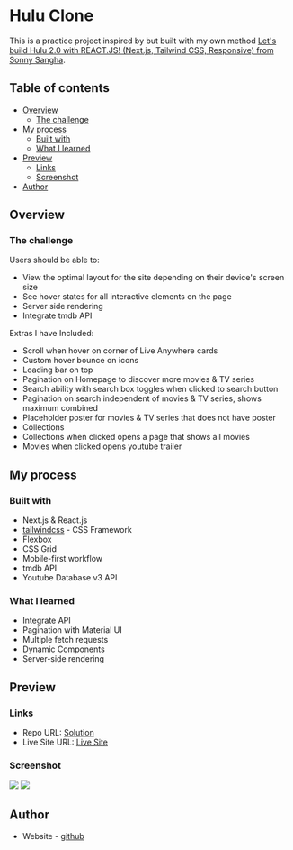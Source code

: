 # Hulu Clone

This is a practice project inspired by but built with my own method [Let's build Hulu 2.0 with REACT.JS! (Next.js, Tailwind CSS, Responsive) from Sonny Sangha](https://www.youtube.com/watch?v=MqDlsjc8GLo&t).

## Table of contents

-   [Overview](#overview)
    -   [The challenge](#the-challenge)
-   [My process](#my-process)
    -   [Built with](#built-with)
    -   [What I learned](#what-i-learned)
-   [Preview](#preview)
    -   [Links](#links)
    -   [Screenshot](#screenshot)
-   [Author](#author)

## Overview

### The challenge

Users should be able to:

-   View the optimal layout for the site depending on their device's screen size
-   See hover states for all interactive elements on the page
-   Server side rendering
-   Integrate tmdb API

Extras I have Included:

-   Scroll when hover on corner of Live Anywhere cards
-   Custom hover bounce on icons
-   Loading bar on top
-   Pagination on Homepage to discover more movies & TV series
-   Search ability with search box toggles when clicked to search button
-   Pagination on search independent of movies & TV series, shows maximum combined
-   Placeholder poster for movies & TV series that does not have poster
-   Collections
-   Collections when clicked opens a page that shows all movies
-   Movies when clicked opens youtube trailer

## My process

### Built with

-   Next.js & React.js
-   [tailwindcss](https://tailwindcss.com/) - CSS Framework
-   Flexbox
-   CSS Grid
-   Mobile-first workflow
-   tmdb API
-   Youtube Database v3 API

### What I learned

-   Integrate API
-   Pagination with Material UI
-   Multiple fetch requests
-   Dynamic Components
-   Server-side rendering

## Preview

### Links

-   Repo URL: [Solution](https://github.com/enszrlu/hulu-clone)
-   Live Site URL: [Live Site](https://hulu-clone-enszrlu.vercel.app/)

### Screenshot

![](./public/screenshots/hulu-desktop.png)
![](./public/screenshots/hulu-mobile.png)

## Author

-   Website - [github](https://github.com/enszrlu)
